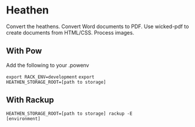 # Heathen

Convert the heathens. Convert Word documents to PDF. Use wicked-pdf to
create documents from HTML/CSS. Process images.

## With Pow

Add the following to your .powenv

  <code>export RACK_ENV=development</code>
  <code>export HEATHEN_STORAGE_ROOT=[path to storage]</code>

## With Rackup

  <code>HEATHEN_STORAGE_ROOT=[path to storage] rackup -E [environment]</code>
